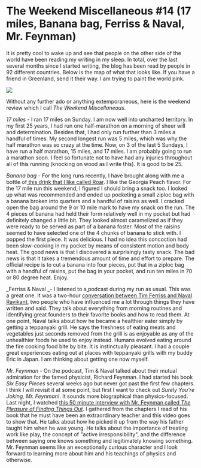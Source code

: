 # The Weekend Miscellaneous #14 (17 miles, Banana bag, Ferriss &amp; Naval, Mr. Feynman)

It is pretty cool to wake up and see that people on the other side of the world have been reading my writing in my sleep. In total, over the last several months since I started writing, the blog has been read by people in 92 different countries. Below is the map of what that looks like. If you have a friend in Greenland, send it their way. I am trying to paint the world pink.

[![](https://substackcdn.com/image/fetch/w_1456,c_limit,f_auto,q_auto:good,fl_progressive:steep/https%3A%2F%2Fsubstack-post-media.s3.amazonaws.com%2Fpublic%2Fimages%2Fc643aea2-e476-45ac-9750-29b0417d9580_1024x513.png)](https://substackcdn.com/image/fetch/f_auto,q_auto:good,fl_progressive:steep/https%3A%2F%2Fsubstack-post-media.s3.amazonaws.com%2Fpublic%2Fimages%2Fc643aea2-e476-45ac-9750-29b0417d9580_1024x513.png)

Without any further ado or anything extemporaneous, here is the weekend review which I call  _The Weekend Miscellaneous_.

_17 miles_ \- I ran 17 miles on Sunday. I am now well into uncharted territory. In my first 25 years, I had run one half-marathon on a morning of sheer will and determination. Besides that, I had only run further than 3 miles a handful of times. My second longest run was 5 miles, which was why the half marathon was so crazy at the time. Now, on 3 of the last 5 Sundays, I have run a half marathon, 15 miles, and 17 miles. I am probably going to run a marathon soon. I feel so fortunate not to have had any injuries throughout all of this running (knocking on wood as I write this). It is good to be 25.

_Banana bag_ \- For the long runs recently, I have brought along with me a bottle of[ this drink that I like called Roar](https://www.target.com/p/roar-organic-georgia-peach-electrolyte-infusions-18-fl-oz/-/A-53305982). I like the Georgia Peach flavor. For the 17 mile run this weekend, I figured I should bring a snack too. I looked up what was recommended and ended up pocketing a small ziploc bag with a banana broken into quarters and a handful of raisins as well. I cracked open the bag around the 9 or 10 mile mark to have my snack on the run. The 4 pieces of banana had held their form relatively well in my pocket but had definitely changed a little bit. They looked almost caramelized as if they were ready to be served as part of a banana foster. Most of the raisins seemed to have selected one of the 4 chunks of banana to stick with. I popped the first piece. It was delicious. I had no idea this concoction had been slow-cooking in my pocket by means of consistent motion and body heat. The good news is that I discovered a surprisingly tasty snack. The bad news is that it takes a tremendous amount of time and effort to prepare. The official recipe is to cut a banana into four pieces, put that in a ziploc bag with a handful of raisins, put the bag in your pocket, and run ten miles in 70 or 80 degree heat. Enjoy.

_Ferriss & Naval _\- I listened to a[ ](https://open.spotify.com/episode/1yTaZvBKLTwVQHcNTvZ19i?si=6bIfLhx9TVu1RKqwQO66yQ)podcast during my run as usual. This was a great one. It was a two-hour [conversation between Tim Ferriss and Naval Ravikant](https://open.spotify.com/episode/1yTaZvBKLTwVQHcNTvZ19i?si=6bIfLhx9TVu1RKqwQO66yQ), two people who have influenced me a lot through things they have written and said. They talk about everything from morning routines and identifying great founders to their favorite books and how to read them. At one point, Naval talks about how he became a healthier eater simply by getting a teppanyaki grill. He says the freshness of eating meats and vegetables just seconds removed from the grill is as enjoyable as any of the unhealthier foods he used to enjoy instead. Humans evolved eating around the fire cooking food bite by bite. It is instinctually pleasant. I had a couple great experiences eating out at places with teppanyaki grills with my buddy Eric in Japan. I am thinking about getting one now myself.

_Mr. Feynman_ \- On the podcast, Tim & Naval talked about their mutual admiration for the famed physicist, Richard Feynman. I had started his book _Six Easy Pieces_ several weeks ago but never got past the first few chapters. I think I will revisit it at some point, but first I want to check out _Surely You're Joking, Mr. Feynman!_. It sounds more biographical than physics-focused. Last night, I watched [this 50 minute interview with Mr. Feynman called ](https://www.dailymotion.com/video/x6ptg1x)_[The Pleasure of Finding Things Out](https://www.dailymotion.com/video/x6ptg1x)_. I gathered from the chapters I read of his book that he must have been an extraordinary teacher and this video goes to show that. He talks about how he picked it up from the way his father taught him when he was young. He talks about the importance of treating work like play, the concept of "active irresponsibility", and the difference between saying one knows something and legitimately knowing something. Mr. Feynman seems like an exceptionally curious character and I look forward to learning more about him and his teachings of physics and otherwise.
